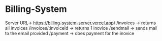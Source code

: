 # Billing-System

Server URL-> https://billing-system-server.vercel.app/
/invoices -> returns all invoices
/invoices/:invoiceId -> returns 1 inovice
/sendmail -> sends mail to the email provided
/payment -> does payment for the inovice
